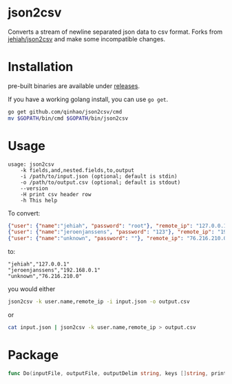 json2csv
========

Converts a stream of newline separated json data to csv format. Forks from [jehiah/json2csv](https://github.com/jehiah/json2csv) and make some incompatible changes.


Installation
============

pre-built binaries are available under [releases](https://github.com/qinhao/json2csv/releases).

If you have a working golang install, you can use `go get`.

```bash
go get github.com/qinhao/json2csv/cmd
mv $GOPATH/bin/cmd $GOPATH/bin/json2csv
```

Usage
=====

```
usage: json2csv
    -k fields,and,nested.fields,to,output
    -i /path/to/input.json (optional; default is stdin)
    -o /path/to/output.csv (optional; default is stdout)
    --version
    -H print csv header row
    -h This help
```

To convert:

```json
{"user": {"name":"jehiah", "password": "root"}, "remote_ip": "127.0.0.1", "dt" : "[20/Aug/2010:01:12:44 -0400]"}
{"user": {"name":"jeroenjanssens", "password": "123"}, "remote_ip": "192.168.0.1", "dt" : "[20/Aug/2010:01:12:44 -0400]"}
{"user": {"name":"unknown", "password": ""}, "remote_ip": "76.216.210.0", "dt" : "[20/Aug/2010:01:12:45 -0400]"}
```

to:

```
"jehiah","127.0.0.1"
"jeroenjanssens","192.168.0.1"
"unknown","76.216.210.0"
```
    
you would either

```bash
json2csv -k user.name,remote_ip -i input.json -o output.csv
```

or

```bash
cat input.json | json2csv -k user.name,remote_ip > output.csv
```

Package
=======
```go
func Do(inputFile, outputFile, outputDelim string, keys []string, printHeader bool) (int, error)
```